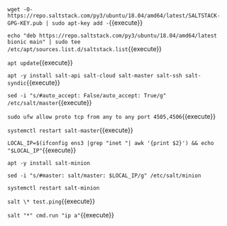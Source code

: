 `wget -O- https://repo.saltstack.com/py3/ubuntu/18.04/amd64/latest/SALTSTACK-GPG-KEY.pub | sudo apt-key add -`{{execute}}

`echo "deb https://repo.saltstack.com/py3/ubuntu/18.04/amd64/latest bionic main" | sudo tee /etc/apt/sources.list.d/saltstack.list`{{execute}}

`apt update`{{execute}}

`apt -y install salt-api salt-cloud salt-master salt-ssh salt-syndic`{{execute}}

`sed -i "s/#auto_accept: False/auto_accept: True/g" /etc/salt/master`{{execute}}

`sudo ufw allow proto tcp from any to any port 4505,4506`{{execute}}

`systemctl restart salt-master`{{execute}}

`LOCAL_IP=$(ifconfig ens3 |grep "inet "| awk '{print $2}') && echo "$LOCAL_IP"`{{execute}}

`apt -y install salt-minion`

`sed -i "s/#master: salt/master: $LOCAL_IP/g" /etc/salt/minion`

`systemctl restart salt-minion`

`salt \* test.ping`{{execute}}  

`salt "*" cmd.run "ip a"`{{execute}}
